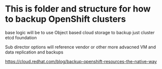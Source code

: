# This is folder and structure for how to backup OpenShift clusters

base logic will be to use Object based cloud storage to backup just cluster etcd  foundation

Sub director options will reference vendor or other more advacned VM and data replication and backups

https://cloud.redhat.com/blog/backup-openshift-resources-the-native-way

